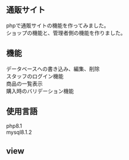 <h2>通販サイト</h2>
phpで通販サイトの機能を作ってみました。<br>
ショップの機能と、管理者側の機能を作りました。<br>

<h2>機能</h2>
データベースへの書き込み、編集、削除<br>
スタッフのログイン機能<br>
商品の一覧表示<br>
購入時のバリデーション機能<br>

<h2>使用言語</h2>
php8.1<br>
mysql8.1.2<br>

<h2>view</h2>
